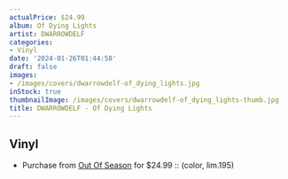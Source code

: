 ```yaml
---
actualPrice: $24.99
album: Of Dying Lights
artist: DWARROWDELF
categories:
- Vinyl
date: '2024-01-26T01:44:58'
draft: false
images:
- /images/covers/dwarrowdelf-of_dying_lights.jpg
inStock: true
thumbnailImage: /images/covers/dwarrowdelf-of_dying_lights-thumb.jpg
title: DWARROWDELF - Of Dying Lights
---
```


## Vinyl
* Purchase from [Out Of Season](https://www.outofseasonlabel.com/products/dwarrowdelf-of-dying-lights-vinyl-lp-color-lim199) for $24.99 :: (color, lim.195)
